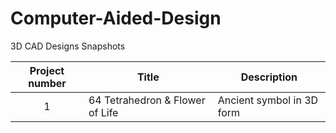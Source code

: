 # Computer-Aided-Design
3D CAD Designs Snapshots

| Project number | Title | Description |
| :-----------: | ----------- |----------- |
| 1 | 64 Tetrahedron & Flower of Life | Ancient symbol in 3D form |
